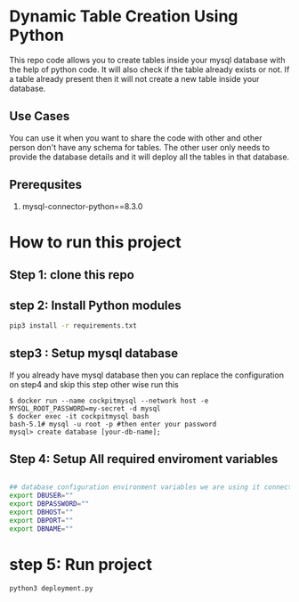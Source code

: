 # Dynamic Table Creation Using Python
This repo code allows you to create tables inside your mysql database with the help of python code. It will also check if the table already exists or not. If a table already present then it will not create a new table inside your database.
## Use Cases
You can use it when you want to share the code with other and other person don't have any schema for tables. The other user only needs to provide the database details and it will deploy all the tables in that database.

## Prerequsites

1. mysql-connector-python==8.3.0

# How to run this project 
## Step 1: clone this repo
## step 2: Install Python modules
```sh
pip3 install -r requirements.txt
```
## step3 : Setup mysql database
If you already have mysql database then you can replace the configuration on step4 and skip this step other wise run this 
```
$ docker run --name cockpitmysql --network host -e MYSQL_ROOT_PASSWORD=my-secret -d mysql
$ docker exec -it cockpitmysql bash
bash-5.1# mysql -u root -p #then enter your password
mysql> create database [your-db-name];
```
## Step 4: Setup All required enviroment variables
```sh

## database configuration environment variables we are using it connection.py
export DBUSER=""
export DBPASSWORD=""
export DBHOST=""
export DBPORT=""
export DBNAME=""
```
# step 5: Run project
```
python3 deployment.py
```
